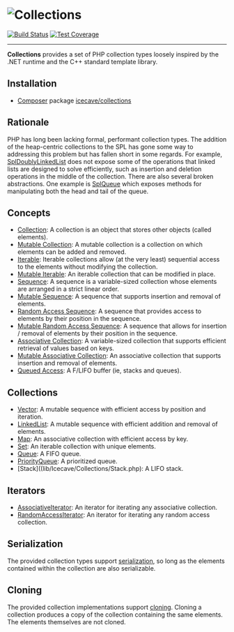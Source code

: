 # ![Collections]

[![Build Status]](http://travis-ci.org/IcecaveStudios/collections)
[![Test Coverage]](http://icecave.com.au/collections/artifacts/tests/coverage)

---

**Collections** provides a set of PHP collection types loosely inspired by the .NET runtime and the C++ standard template library.

## Installation

* [Composer](http://getcomposer.org) package [icecave/collections](https://packagist.org/packages/icecave/collections)

## Rationale

PHP has long been lacking formal, performant collection types. The addition of the heap-centric collections to the SPL has gone some way to addressing this problem but has fallen short in some regards. For example, [SplDoublyLinkedList](http://www.php.net/manual/en/class.spldoublylinkedlist.php) does not expose some of the operations that linked lists are designed to solve efficiently, such as insertion and deletion operations in the middle of the collection. There are also several broken abstractions. One example is [SplQueue](http://php.net/manual/en/class.splqueue.php) which exposes methods for manipulating both the head and tail of the queue.

## Concepts

* [Collection](lib/Icecave/Collections/CollectionInterface.php): A collection is an object that stores other objects (called elements).
* [Mutable Collection](lib/Icecave/Collections/MutableCollectionInterface.php): A mutable collection is a collection on which elements can be added and removed.
* [Iterable](lib/Icecave/Collections/IterableInterface.php): Iterable collections allow (at the very least) sequential access to the elements without modifying the collection.
* [Mutable Iterable](lib/Icecave/Collections/MutableIterableInterface.php): An iterable collection that can be modified in place.
* [Sequence](lib/Icecave/Collections/SequenceInterface.php): A sequence is a variable-sized collection whose elements are arranged in a strict linear order.
* [Mutable Sequence](lib/Icecave/Collections/MutableSequenceInterface.php): A sequence that supports insertion and removal of elements.
* [Random Access Sequence](lib/Icecave/Collections/RandomAccessInterface.php): A sequence that provides access to elements by their position in the sequence.
* [Mutable Random Access Sequence](lib/Icecave/Collections/MutableRandomAccessInterface.php): A sequence that allows for insertion / removal of elements by their position in the sequence.
* [Associative Collection](lib/Icecave/Collections/AssociativeInterface.php): A variable-sized collection that supports efficient retrieval of values based on keys.
* [Mutable Associative Collection](lib/Icecave/Collections/MutableAssociativeInterface.php): An associative collection that supports insertion and removal of elements.
* [Queued Access](lib/Icecave/Collections/QueuedAccessInterface.php): A F/LIFO buffer (ie, stacks and queues).

## Collections

* [Vector](lib/Icecave/Collections/Vector.php): A mutable sequence with efficient access by position and iteration.
* [LinkedList](lib/Icecave/Collections/LinkedList.php): A mutable sequence with efficient addition and removal of elements.
* [Map](lib/Icecave/Collections/Map.php): An associative collection with efficient access by key.
* [Set](lib/Icecave/Collections/Set.php): An iterable collection with unique elements.
* [Queue](lib/Icecave/Collections/Queue.php): A FIFO queue.
* [PriorityQueue](lib/Icecave/Collections/PriorityQueue.php): A prioritized queue.
* [Stack]((lib/Icecave/Collections/Stack.php): A LIFO stack.

## Iterators

* [AssociativeIterator](lib/Icecave/Collections/Iterator/AssociativeIterator.php): An iterator for iterating any associative collection.
* [RandomAccessIterator](lib/Icecave/Collections/Iterator/RandomAccessIterator.php): An iterator for iterating any random access collection.

## Serialization

The provided collection types support [serialization](http://au1.php.net/manual/en/function.serialize.php), so long as the elements contained within the collection are also serializable.

## Cloning

The provided collection implementations support [cloning](http://php.net/manual/en/language.oop5.cloning.php). Cloning a collection produces a copy of the collection containing the same elements. The elements themselves are not cloned.

<!-- references -->
[Collections]: http://icecave.com.au/assets/img/project-icons/icon-collections.png
[Build Status]: https://raw.github.com/IcecaveStudios/collections/gh-pages/artifacts/images/icecave/regular/build-status.png
[Test Coverage]: https://raw.github.com/IcecaveStudios/collections/gh-pages/artifacts/images/icecave/regular/coverage.png
